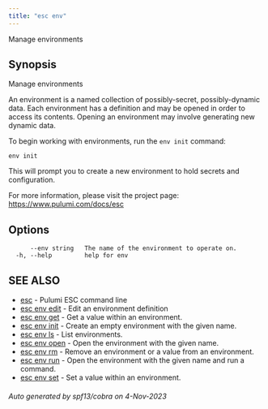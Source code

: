 ```yaml
---
title: "esc env"
---
```




Manage environments

## Synopsis

Manage environments

An environment is a named collection of possibly-secret, possibly-dynamic data.
Each environment has a definition and may be opened in order to access its contents.
Opening an environment may involve generating new dynamic data.

To begin working with environments, run the `env init` command:

    env init

This will prompt you to create a new environment to hold secrets and configuration.

For more information, please visit the project page: https://www.pulumi.com/docs/esc

## Options

```
      --env string   The name of the environment to operate on.
  -h, --help         help for env
```

## SEE ALSO

* [esc](/docs/esc-cli/commands/esc/)	 - Pulumi ESC command line
* [esc env edit](/docs/esc-cli/commands/esc_env_edit/)	 - Edit an environment definition
* [esc env get](/docs/esc-cli/commands/esc_env_get/)	 - Get a value within an environment.
* [esc env init](/docs/esc-cli/commands/esc_env_init/)	 - Create an empty environment with the given name.
* [esc env ls](/docs/esc-cli/commands/esc_env_ls/)	 - List environments.
* [esc env open](/docs/esc-cli/commands/esc_env_open/)	 - Open the environment with the given name.
* [esc env rm](/docs/esc-cli/commands/esc_env_rm/)	 - Remove an environment or a value from an environment.
* [esc env run](/docs/esc-cli/commands/esc_env_run/)	 - Open the environment with the given name and run a command.
* [esc env set](/docs/esc-cli/commands/esc_env_set/)	 - Set a value within an environment.

###### Auto generated by spf13/cobra on 4-Nov-2023
